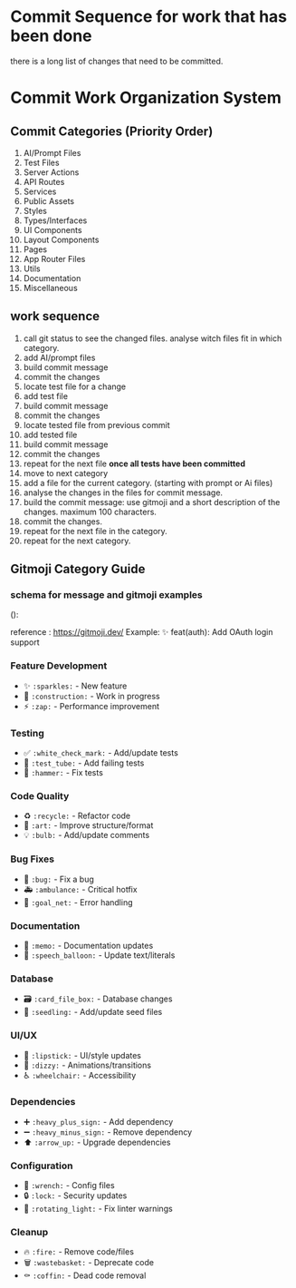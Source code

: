 # Commit Sequence for work that has been done

there is a long list of changes that need to be committed.

# Commit Work Organization System

## Commit Categories (Priority Order)

1. AI/Prompt Files
2. Test Files
3. Server Actions
4. API Routes
5. Services
6. Public Assets
7. Styles
8. Types/Interfaces
9. UI Components
10. Layout Components
11. Pages
12. App Router Files
13. Utils
14. Documentation
15. Miscellaneous

## work sequence

1. call git status to see the changed files. analyse witch files fit in which category.
2. add AI/prompt files
3. build commit message
4. commit the changes
5. locate test file for a change
6. add test file
7. build commit message
8. commit the changes
9. locate tested file from previous commit
10. add tested file
11. build commit message
12. commit the changes
13. repeat for the next file
    **once all tests have been committed**
14. move to next category
15. add a file for the current category. (starting with prompt or Ai files)
16. analyse the changes in the files for commit message.
17. build the commit message: use gitmoji and a short description of the changes. maximum 100 characters.
18. commit the changes.
19. repeat for the next file in the category.
20. repeat for the next category.

## Gitmoji Category Guide

### schema for message and gitmoji examples

<gitmoji> <type>(<scope>): <description>

reference : https://gitmoji.dev/
Example:
✨ feat(auth): Add OAuth login support

### Feature Development

- ✨ `:sparkles:` - New feature
- 🚧 `:construction:` - Work in progress
- ⚡️ `:zap:` - Performance improvement

### Testing

- ✅ `:white_check_mark:` - Add/update tests
- 🧪 `:test_tube:` - Add failing tests
- 🔨 `:hammer:` - Fix tests

### Code Quality

- ♻️ `:recycle:` - Refactor code
- 🎨 `:art:` - Improve structure/format
- 💡 `:bulb:` - Add/update comments

### Bug Fixes

- 🐛 `:bug:` - Fix a bug
- 🚑️ `:ambulance:` - Critical hotfix
- 🥅 `:goal_net:` - Error handling

### Documentation

- 📝 `:memo:` - Documentation updates
- 💬 `:speech_balloon:` - Update text/literals

### Database

- 🗃️ `:card_file_box:` - Database changes
- 🌱 `:seedling:` - Add/update seed files

### UI/UX

- 💄 `:lipstick:` - UI/style updates
- 💫 `:dizzy:` - Animations/transitions
- ♿️ `:wheelchair:` - Accessibility

### Dependencies

- ➕ `:heavy_plus_sign:` - Add dependency
- ➖ `:heavy_minus_sign:` - Remove dependency
- ⬆️ `:arrow_up:` - Upgrade dependencies

### Configuration

- 🔧 `:wrench:` - Config files
- 🔒️ `:lock:` - Security updates
- 🚨 `:rotating_light:` - Fix linter warnings

### Cleanup

- 🔥 `:fire:` - Remove code/files
- 🗑️ `:wastebasket:` - Deprecate code
- ⚰️ `:coffin:` - Dead code removal

